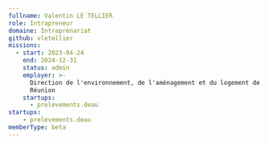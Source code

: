 ```yaml
---
fullname: Valentin LE TELLIER
role: Intrapreneur
domaine: Intraprenariat
github: vletellier
missions:
  - start: 2023-04-24
    end: 2024-12-31
    status: admin
    employer: >-
      Direction de l'environnement, de l'aménagement et du logement de La
      Réunion
    startups:
      - prelevements.deau
startups:
    - prelevements.deau
memberType: beta
---
```

